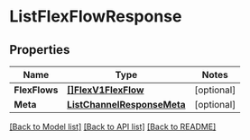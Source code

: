 # ListFlexFlowResponse

## Properties
Name | Type | Notes
------------ | ------------- | -------------
**FlexFlows** | [**[]FlexV1FlexFlow**](flex.v1.flex_flow.md) | [optional] 
**Meta** | [**ListChannelResponseMeta**](ListChannelResponse_meta.md) | [optional] 

[[Back to Model list]](../README.md#documentation-for-models) [[Back to API list]](../README.md#documentation-for-api-endpoints) [[Back to README]](../README.md)


